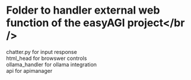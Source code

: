 # Folder to handler external web function of the easyAGI project</br />
chatter.py for input response<br />
html_head for browswer controls<br />
ollama_handler for ollama integration<br />
api for apimanager
